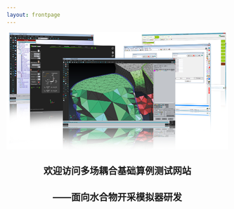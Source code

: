 ```yaml
---
layout: frontpage
---
```




![](/img/all.png)

## <center>欢迎访问多场耦合基础算例测试网站

## <center>    ——面向水合物开采模拟器研发
